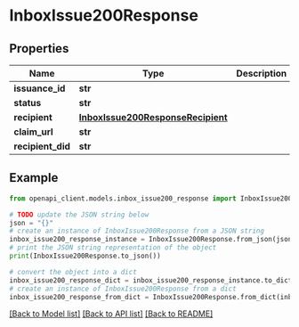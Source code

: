 # InboxIssue200Response


## Properties

Name | Type | Description | Notes
------------ | ------------- | ------------- | -------------
**issuance_id** | **str** |  | 
**status** | **str** |  | 
**recipient** | [**InboxIssue200ResponseRecipient**](InboxIssue200ResponseRecipient.md) |  | 
**claim_url** | **str** |  | [optional] 
**recipient_did** | **str** |  | [optional] 

## Example

```python
from openapi_client.models.inbox_issue200_response import InboxIssue200Response

# TODO update the JSON string below
json = "{}"
# create an instance of InboxIssue200Response from a JSON string
inbox_issue200_response_instance = InboxIssue200Response.from_json(json)
# print the JSON string representation of the object
print(InboxIssue200Response.to_json())

# convert the object into a dict
inbox_issue200_response_dict = inbox_issue200_response_instance.to_dict()
# create an instance of InboxIssue200Response from a dict
inbox_issue200_response_from_dict = InboxIssue200Response.from_dict(inbox_issue200_response_dict)
```
[[Back to Model list]](../README.md#documentation-for-models) [[Back to API list]](../README.md#documentation-for-api-endpoints) [[Back to README]](../README.md)


